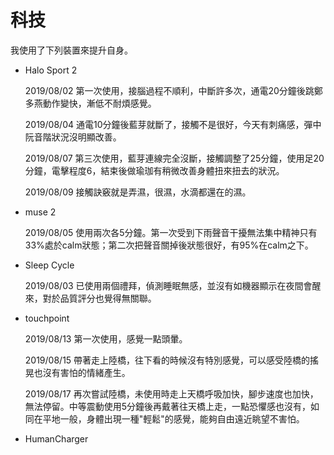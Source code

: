 # 科技
我使用了下列裝置來提升自身。

* Halo Sport 2

  2019/08/02 第一次使用，接腦過程不順利，中斷許多次，通電20分鐘後跳鄭多燕動作變快，漸低不耐煩感覺。
  
  2019/08/04 通電10分鐘後藍芽就斷了，接觸不是很好，今天有刺痛感，彈中阮音階狀況沒明顯改善。
  
  2019/08/07 第三次使用，藍芽連線完全沒斷，接觸調整了25分鐘，使用足20分鐘，電擊程度6，結束後做瑜珈有稍微改善身體扭來扭去的狀況。

  2019/08/09 接觸訣竅就是弄濕，很濕，水滴都還在的濕。

* muse 2

  2019/08/05 使用兩次各5分鐘。第一次受到下雨聲音干擾無法集中精神只有33%處於calm狀態；第二次把聲音關掉後狀態很好，有95%在calm之下。
  
* Sleep Cycle

  2019/08/03 已使用兩個禮拜，偵測睡眠無感，並沒有如機器顯示在夜間會醒來，對於品質評分也覺得無關聯。
  
* touchpoint

  2019/08/13 第一次使用，感覺一點頭暈。
  
  2019/08/15 帶著走上陸橋，往下看的時候沒有特別感覺，可以感受陸橋的搖晃也沒有害怕的情緒產生。
  
  2019/08/17 再次嘗試陸橋，未使用時走上天橋呼吸加快，腳步速度也加快，無法停留。中等震動使用5分鐘後再戴著往天橋上走，一點恐懼感也沒有，如同在平地一般，身體出現一種"輕鬆"的感覺，能夠自由遠近眺望不害怕。

* HumanCharger
